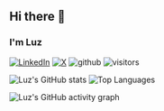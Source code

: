 ## Hi there 👋

### I'm Luz

<!-- https://github.com/DenverCoder1/readme-typing-svg -->
<!-- [![Typing SVG](https://readme-typing-svg.demolab.com?font=Fira+Code&pause=1000&color=914AB6&width=435&lines=Luz+Cazares)](https://git.io/typing-svg) -->

<!-- https://github.com/Ileriayo/markdown-badges -->
[![LinkedIn](https://img.shields.io/badge/linkedin-%230077B5.svg?style=plastic&logo=linkedin&logoColor=white)](https://www.linkedin.com/in/luz-cazares/)
[![X](https://img.shields.io/twitter/follow/dlux_cazares?label=follow&style=social)](https://twitter.com/dlux_cazares)
![github](https://img.shields.io/github/followers/dlux?label=follow&style=social)
![visitors](https://visitor-badge.laobi.icu/badge?page_id=dlux/dlux)

<!-- https://github.com/gautamkrishnar/blog-post-workflow -->
<!-- TODO move blog to gitio -->

<!-- https://github.com/anuraghazra/github-readme-stats -->
<!-- other color github_dark or tokyonight -->
![Luz's GitHub stats](https://github-readme-stats.vercel.app/api?username=dlux&show_icons=true&count_private=true&rank_icon=github&hide_border=true)
![Top Languages](https://github-readme-stats.vercel.app/api/top-langs/?username=dlux&count_private=true)

<!-- https://github.com/ashutosh00710/github-readme-activity-graph -->
![Luz's GitHub activity graph](https://github-readme-activity-graph.vercel.app/graph?username=dlux&theme=react&hide_border=true)

<!--
**dlux/dlux** is a ✨ _special_ ✨ repository because its `README.md` (this file) appears on your GitHub profile.

Here are some ideas to get you started:

- 🔭 I’m currently working on ...
- 🌱 I’m currently learning ...
- 👯 I’m looking to collaborate on ...
- 🤔 I’m looking for help with ...
- 💬 Ask me about ...
- 📫 How to reach me: ...
- 😄 Pronouns: ...
- ⚡ Fun fact: ...
-->
